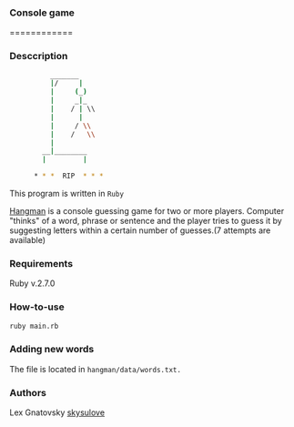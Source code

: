 ### Console game

============

### Desccription

``` bash
          _______
          |/     |
          |     (_)
          |     _|_
          |    / | \\
          |      |
          |     / \\
          |    /   \\
          |
        __|________
        |         |

      * * *  RIP  * * *
```

This program is written in `Ruby`

[Hangman](https://en.wikipedia.org/wiki/Hangman_(game)) is a console guessing game for two or more players. Computer "thinks" of a word, 
phrase or sentence and the player tries to guess it by suggesting letters 
within a certain number of guesses.(7 attempts are available)

### Requirements

Ruby v.2.7.0

### How-to-use

```bash
ruby main.rb
```
### Adding new words
The file is located in `hangman/data/words.txt.`

### Authors
Lex Gnatovsky [skysulove](https://github.com/skysulove)
